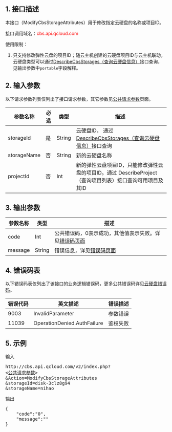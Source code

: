 ## 1. 接口描述

本接口（ModifyCbsStorageAttributes）用于修改指定云硬盘的名称或项目ID。

接口调用域名：<font style="color:red">cbs.api.qcloud.com</font>

使用限制：<br>
1. 只支持修改弹性云盘的项目ID；随云主机创建的云硬盘项目ID与云主机联动。云硬盘类型可以通过[DescribeCbsStorages（查询云硬盘信息）](/doc/api/364/2519)接口查询，见输出参数中`portable`字段解释。


## 2. 输入参数

以下请求参数列表仅列出了接口请求参数，其它参数见[公共请求参数](/document/product/240/8320)页面。

| 参数名称 | 必选  | 类型 | 描述 | 
| ------- | ------- | ------- | ------- |
| storageId | 是 | String |云硬盘ID， 通过[DescribeCbsStorages（查询云硬盘信息）](/doc/api/364/2519)接口查询 |
| storageName | 否 | String | 新的云硬盘名称|
| projectId | 否 | Int | 新的弹性云盘项目ID，只能修改弹性云盘的项目ID。通过 DescribeProject（查询项目列表）接口查询可用项目及其ID | 
 
  
## 3. 输出参数

| 参数名称 | 类型 | 描述 |
| ------- | ------- | ------- |
| code | Int | 公共错误码，0表示成功，其他值表示失败。详见[错误码页面](/doc/api/364/%E9%94%99%E8%AF%AF%E7%A0%81) |
| message | String | 错误信息，详见[错误码页面](/doc/api/364/%E9%94%99%E8%AF%AF%E7%A0%81)|

## 4. 错误码表

以下错误码表仅列出了该接口的业务逻辑错误码，更多公共错误码详见[云硬盘错误码](/doc/api/364/4207)。

| 错误代码 | 英文描述 | 错误描述 |
| ------- | ------- | ------- |
| 9003 | InvalidParameter | 参数错误 |
| 11039 | OperationDenied.AuthFailure | 鉴权失败 |
 
## 5. 示例

输入
<pre>
http://cbs.api.qcloud.com/v2/index.php?
<<a href="/doc/api/229/6976">公共请求参数</a>>
&Action=ModifyCbsStorageAttributes
&storageId=disk-3clz8g94
&storageName=nihao
</pre>

输出
<pre>
{
    "code":"0",
    "message":""
}
</pre>
 
 
 
